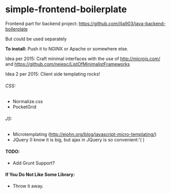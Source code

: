 # simple-frontend-boilerplate

Frontend part for backend project: https://github.com/ilja903/java-backend-boilerplate 

But could be used separately

**To install:** Push it to NGINX or Apache or somewhere else.

Idea per 2015: Craft minimal interfaces with the use of http://microjs.com/  and https://github.com/neiesc/ListOfMinimalistFrameworks 

Idea 2 per 2015: Client side templating rocks!

###### CSS:

* Normalize.css
* PocketGrid

###### JS:

* Microtemplating (http://ejohn.org/blog/javascript-micro-templating/)
* JQuery (I know it is big, but ajax in JQuery is so convenient:'( )

#### TODO:
* Add Grunt Support?

#### If You Do Not Like Some Library:
* Throw it away.
